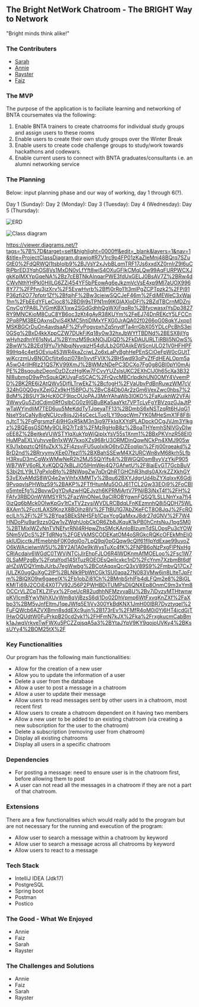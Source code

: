 ## The Bright NetWork Chatroom - The BRIGHT Way to Network

"Bright minds think alike!"


### The Contributers
* [Sarah](https://github.com/SarahOgunko)
* [Annie](https://github.com/anniewils97)
* [Rayster](https://github.com/rjrfrst)
* [Faiz](https://github.com/FaizF7)


### The MVP

The purpose of the application is to faciliate learning and networking of BNTA coursemates via the following:

1. Enable BNTA trainers to create chatrooms for individual study groups and assign users to these rooms
2. Enable users to create their own study groups over the Winter Break
3. Enable users to create code challenge groups to study/work towards hackathons and codewars.
4. Enable current users to connect with BNTA graduates/consultants i.e. an alumni networking service

### The Planning

Below: input planning phase and our way of working, day 1 through 6(?).

Day 1 (Sunday): 
Day 2 (Monday):
Day 3 (Tuesday):
Day 4 (Wednesday):
Day 5 (Thursday):

![ERD](<https://viewer.diagrams.net/?tags=%7B%7D&highlight=0000ff&edit=_blank&layers=1&nav=1&title=ProjectERD.drawio#R7V1Rc5s4EP41PCZjwDjJY%2B3EbS%2FOXSbNJb2%2BZBRQbKYY%2BYSc2P31lUCyAWEsCnYIMJNpLbEIab%2FdT9IutjRzNF99xmAxu0EO9DSj56w081IzDF3XL%2Bh%2FrGYd1VjWeVQxxa7DhbYV39xfkFf2eO3SdWCQECQIecRdJCtt5PvQJok6gDF6S4q9IC%2F51AWYQqnimw08ufbRdcgsqj23etv6L9CdzsST9R6%2FMgdCmFcEM%2BCgt0QVXJEx8gnv4i3Ec%2BBDn9ArNwD%2FhFizrmaEsJF%2B0owx%2FXth0qdThKYeBAs3OLXRnFbbARUZv4C56zE1xxoa8obo48wrzRxhhEj0ab4aQY9hJWCI%2BjTecXWjB8zaVbhhdPK6nvzsEf%2FLm%2FlAbm6mt2fPJ7oRNfMKvCVXMFcOWQuNQ4cCwIv0WS5Z30EPEBf5V9srQ%2Bg7nxi8VOjq7hfE6B7dAJ%2BOfhgQgMn2GvK5%2BNil%2FTMvdSHCy73wKsHr7%2FHCf6xwaoni5Sp%2B8XLNS7JOhIkCPIW86v7%2BYfnjMwUH2cPHe%2B%2BnZz%2F8OOFOwMYau5Fr8jNEc0ifQwXetja3saxZ3N5EJQ519Jq0WsAta7ppcPOMW%2BSGhsYd1Tzn7XA31c96ySYCtMQ25HfFYU811B8kGzJ6VrKhSDVSQxQwsI6JLZhAsLvD%2FV6qw2Yvv196ql9Wvrx5kR7HHvmzgvKp9vt7%2Bm9aSXkz7X7F5OmHSOOiFLO6bVXo0gXcW%2FZuewYI5Zx5ILk5pcMF%2B0jAc%2BjQoU9y%2FjeZc1FGJ8D1KXlFTmsjzwOLwA3Fo5qZ6zkTsEZLIhoSpeGLu4LOXUT%2FTJbSwYQ2FnDPZUQqSIZdBp479elnm3oye%2BIQw4D2ZQICwiV2%2BvorxASutDwvFjbYT9mssIGYlwu7THq5kfLGuEPHIC2OmLmfjwVQdOjEBd4dnWWBPw0xS0LC9OpgtLgX5McqQj%2BG%2BOoVRvNcqHzKvCPkIYasH%2FEzd3f6QGtI%2F%2BhwR4x%2BLdqBES3r2zL9Y%2BKYjJAfEAzcEA5IgXqDDKwhQQv%2BHA%2B%2BiG5grkz2%2BRkRQqfNXbDmWvZ%2BrIW%2FKUJrHgrZvoTs7XURbBEd64sXTqIz13GgH7kkW2SBLd4ZUGbqf6PzNBhpR1TEw1TGIwaAWVD%2FvLGtVgq3Bjxq%2Bz4gcIiWvhNIoFbAuZaEMxUfGdqnXjQf%2FP3PPfv338lE26xE62QAgnkj2WGwALbrTyfRnYOUhViHsJCVttNjjUotRqm5I5jMoM2kn71ur4b0B%2B9N%2BmelkD2Sxytqf6Cs%2FaZT%2FLmEqg%2FmsIbI7uXyyqFvHXdfdNx9GO5W3YsdjLtFgKIR5H2hrP6mk7eufwRYq2Juddxbx9y6HGuZwyAAU9gFxzQ5OGaqRlD0%2FsEYWY6htGiyLRCN0dU323UJj%2Bly3KRJ8bGN6XYTsC6HO7oIWUEbafJknZmfldmhRcxfYJ1fnPmPGSPLhLZc9PPdtlm5Ztoqls%2FUhBz55IvrJ7ZUhvxlg3qB%2FAebrpJW0Doel0OnHY9Xw%2BOq8bIqXl3IhFaOhI7ruIBX9OFzZf3v4d48fRdn8nRrR3DZjDhosHwObOwu2EuAT%2FTm%2BqFcFZWrm0FBKv9zs1Bq7hj7uHLJzY7Ld3O5rh9xUZ7d53ITdb2SHxtLbdWyPFsV8ixN3Dl8CgiYL2qIcFV5kAIm0OQ1eXZqVk6ELAOIuyxIDI51CrK9SZDzQzGz0SVB1Fze%2BHhJEKPZSRCjS4JsVJGZBDFangEpYCBNnqUzd6JGm2m%2FyItmHy8DUu5LP%2FWKmxnK2m8QxWdqQl6nNect4ZLQN5m8s0mpi5Udir3f%2FT1ho0mhMqMLlW1UIYfK2G9T1A%2FaqmJkBbBvMoEvH42v3mhlP349QbO%2FTPB0Df8%2FKffSeMffObkO1ZBaFQSeiW25ndW78XeunbaKvjM1IW%2BqbDSj7lBDbP%2BAwEuC3zr%2BbnXQ%2FLD8bb03f5d7N7he%2FN3KCHmmJuQAOUZeQ5bfJaFvMntnB0jzX0HrMtUMq9T39fqKtKxXwcvZqLV605QNa7551zJTnd3lD7Fp2p%2BnzjfcVs3C2aqQt1Gt%2B7JeWRtp33TdZTsORfzvn6uWsx3ja72Gjq8KQSsTHtmqkBMe7D3QZn%2FBowD%2BreNxsYXoeLxyHj9m1jobW3lzNr6u4xpeEYK%2BOgRN5%2FG%2BvDcTP%2FvdbC4vYAPt43KFNbnaSQ%2FhhikKpel09MMZmYtzHBKHQFBL2JwBgdm4oMPxhiuXfBe30M%2Bxwx1oaXu2AyvsPdohOgghZ%2BR8nLU52kEYROpggsInO6QDfrp%2BmJMd0l%2BB4eVd3dJTBx2Ikyt2DiMlfpEvbqbV19%2FTfLp9rqWd8me5%2FdHKntOQ7ZwKvyJaZ%2BfcnNein%2FZ6fS1xZoup5Z%2FZEpZuIXapEsNwfK637z3IRThFbdx9kD64xEq5qaq%2FDyR%2FTxFHRf5upU6M0QelPIAWt4ccReLbk6nMq98%3D>)

![Class diagram](<https://viewer.diagrams.net/?tags=%7B%7D&highlight=0000ff&edit=_blank&layers=1&nav=1&title=ProjectClassDiagram.drawio#R7V1rc9o4FP01zKaZIeMnj48BQrq7SZuGtE0%2FdQRWQI1tsbIoIb9%2BJVsY2xJvbBLqmTRF17Js6xxdXZ0rnIrZ9l6uCRiPbrED3YqhOS8Vs1MxDN1oWOw%2FbplFlpqlR4YhQY6otDD00CsURk1YJ8iBQaoixdilaJw2DrDvwwFN2QAheJqu9oTd9FXHYAglQ28AXNn6HTl0JKw121oc%2BAjRcCQubZhmLTrigXlt8SjBCDh4mjCZVxWzTTCm0SfvpQ1d3nvzjvn%2B9%2By7e%2FNcu%2F7nS%2FAf%2BNr69%2BHTt2rUWHebU%2BJnINCnOzf9%2BvzU%2FfjN%2BvU4vut%2BmWrXl%2F1%2FquIU7TdwJ6LDJgEk4nnpbN6LwRR5LvBZqfWEfdoTR1gXtICLhj77PGD3xs40W78hoYgBcCkOUDxm1sEIuc4NmOEJf4KAgsHzvNQaYYJeWbPAZYd0ZmCHCRVcMmqpGj1%2BJjNrzEpgwOrczbtFj003IKCizgC7LhgHqB%2FeMK%2FiATJEfgtTir15Q3jiO9ARpRjnsEAJfo6pw8%2FfEAwBGu8N%2BJLgogDnGmIPUjJjVcTRmsBiNh96ojxd0DYeVaMEY826IYaLGCrDuOn4avdsaAF%2FyPogvpxhZq5nydfTa4rrGbX05YDLcPcBhS3ei0GSg%2BxD4kkXppCZW7DUkFjKq18y0w32hxJbWYfTBDNd%2BESX8jIYgwHyhzdhnY61sNyLJ%2BYmzM59ckNOjJDjQD%2FkDAUURLTiRBlj5NOwS%2BwW%2B2Ed19Yu7IrNbqjNyvqizH54dULb2Gf0AijkEWScnULO21V0HFHPFR9lHq4c4et5OEvju453WR4kaZciwLZo6xLaPvBghHePEnSCiOeFpW0cGUtTwjKcrzmUvBNODcfjjtx6ozi078n1jyvtFVlX%2BH5wd93oPvZfFdHEALOpm5aA5wO4rllHRlz21QS7KV99XmJ%2BWMzNDePC3DCXo7Fg0g8GBI0pYl0mAjPE%2BsqoubzDeonDzDZczHglKw7FCvvYUZslsUKC2EXhClJ0h65cXa3B32NI8ubmgD9wPnSqukQKUyaFqSCAC%2FrQvcMBCrlpdkhUN0OMY4VvemPD%2BK2RE6i2AtQWv5DjfILTrwEkZ%2BcfogH%2FVaUbvPdBnRuwzWM7cV324hG0Q0gvXZejGZx9kH15BPOJ%2BvC84Db0Ar2zGm6VexZwc0hbs7%2BdM%2BSUY3kHcK0CF9lqcOUoPAJ3MnYAhaWb3l0KO%2FaKuikhW2VFAj3WwyGu5ZjdCdjm0RfOslbCG0z9lGBuBKa5aaYkt7VPTcLyFgYBVzqzGJaJtPwTaWYjndliM7TED6uu5MeKddTyTJqeyaTF13%2BDmbS6xNSTzqRt6HJqG1NseY5sCaNy8jgNCUcv8jisJ2j4sCecLTuo1LY19oqcWm7YK0MHeSmX1F8F8inJtcT%2FgPgrsmzF4i9HGxR5kM3n3jg97FkIqXXYdPLADpckOCgJVJm3Ylkgz%2BQEgsGSDMy9OLRQ7rTz8%2FMzRgHoB8z%2BoaTHYemhSNIVGyDIwoEE8Z%2BejtkeVUWSTYlqXukYpWjQipIxYsV55s1Xnm1%2BBxPKVnzR58EI0HuMPaEXLVuhvveBn1xWW7kxoXZs968rU3ORMDinQqwNCkPn4XMJ905wK9J1xbpztcQf6fuZkX%2Fi4zsvjFU5uoIxlkO6tvDZEoqljpi%2Fjti00rqeakd%2BrD2nd%2BRryymyXEe07fezI1%2BXBahSSEwM4X2URCWn8vM68krh5LfbH3RxuD3mCgWxWMwNeR2h2MJ5SQiYlfs4i%2BWGQl0smBvyVzYkjP905WB7WFV6oRLXvKQDQ7kBLJIO5lHmWej4Q7GAfwtU%2F8lajEvGT7GcbBuVS3bj2tLY9L17gPxIoBfo%2BNWqgZw7qDrQhRTGHChR3hdls0AXrkZZXkhGY53vEXvAMdS8WO4e2wVihfxXMMTy%2Bqu62BXYJdgrUd4bZYXqlxvK6Gdj9PvqqvlsPHWbz59%2BAKP%2FTfHtunMu5OOJ61TCL2Gw33EOj9%2FoCBIo5mteEfg%2BpvwDgYDyAzwHQEJvzh6KPRMjArtV7PNjlB3jNxT4f%2FH%2FAfv3RBD0nWWMSYR%2FazWnONwL9aClROBYgwnFQSQ1LSLLNnYxa7fj40jzQq6bMck0OIwKpGv1tCxTV2zvsjWVDLRCBdqLFnKEzmnhQ8j5QDH75WL8XAm%2FcctLAXSfKnzX8BOjhz8IV%2FTtBU1G7AbZKeFCT8O8JqJ%2FcROeclLh%2Fi%2F%2BYpaSBEkSNHSFb1CpxYcgQaMxxJ8dr27dGNV%2F7W4HNDoPiu9ar9zzs0Qw1vZWghUobCkOR6Zb8JKquK1kPB0hCntsNuJ1pgSM0%2BTMixlWZvNnTVNEfyrRNl4RHpwZhsSMcKAnIoBIzumTdSLOpsPu3cYOW5Nm5VDcS%2FTdRNg%2FGEVkMSCODEKatOM4oSRGkcRQKcOFEkMhEIi0skIUDjcctkJfEmebhbF0K0dgj0o7LpQ9qj0pGQqw9cQlf61fIlpYdExae99uyoZO6kWAcielwnW5U%2BY2Al1A0e9kWysTuXc4fK%2FNPB6oNzPxgFlPNxHgCRlAcdaiv6WGdC0TWVjNTCjJIrEhpFJLO6R4lWDKnmAfMOELoo%2Fsc1W70LSaMPzgBy%2FqtaYod14StTuzROEOEsQeiIcxkc1nD%2FcYnm7XzbmBt6dfaHZsWDQYlmbJUrbJ7egWwbg%2BCotAqqxQcrQ3xV89S9%2FmbvQ17Cx7jULZK0ugQuXgC2IP%2BLNlk9PbWtCGk1SU0aqa27N083VMw6in8LIteTJpFrm%2BlQXO9w6gaeeIX%2Fb1obZi81Ch%2BMnbSrhIFb4dLFQm2e8%2BjGLKMITi69J2COjE4X0T7V92J56P2PWHBDiTUMPsDljQNXEp8OnmC9m3xYm8OCCrVLZCpTKLZIFyx%2FoeUcR82udhhNFMzvvaBU%2Bv7jDvzyMTHtwnwpKVIcmBYwVNjhXUvWm8qVjBzsS6di1Do02DhVpmp6WtFxvqKnZXf%2FaXbp3%2BM5yJnfEltmJ1qeJWfq5E1jVv300YkBdKNX1JmH00lBR7DyztyqeI%2FuFQWcb6AZVXBmn8sddEXc9ujn%2B173rEv%2FMfR4oM0i0Yj6HT4jcdGjTlHwOQUdtW0FuPrkpB20cd2vk1%2FHFmN7kJX%2Fka%2FrxgkucmCabBmk1aJwqVrkveTwFWXu5PCZZqjsqA5a3%2BYtaJYpV9KY9qojoUVKy4%2BKssUYy4%2BOM25tX%2F>)

[
](https://viewer.diagrams.net/?tags=%7B%7D&target=self&highlight=0000ff&edit=_blank&layers=1&nav=1&title=ProjectClassDiagram.drawio#R7V1rc9o4FP01zKaZIeMnj48BQrq7SZuGtE0%2FdQRWQI1tsbIoIb9%2BJVsY2xJvbBLqmTRF17Js6xxdXZ0rnIrZ9l6uCRiPbrED3YqhOS8Vs1MxDN0yLfYft8wiS4OXuGFIkCMqLQw99AqFURPWCXJgkKpIMXYpGqeNA%2Bz7cEBTNkAInqarPWE3fdUxGELJ0BsAV7Z%2BRw4dCWvNthYHPkI0HIlLG6ZZi454YF5bPEowAg6eJkzmVcVsE4xp9Ml7aUOX9968Y77%2FPfvu3jzXrv%2F5EvwHvrb%2Bffj0rRo11t3mlPgZCPTpzk2%2FPj91P36zfj2O77pfptr1Zf%2BfqjhF%2Bw3cieiwSQCJeF46m%2FdiMEWeC3xWaj1hn%2FbEEdYFLeCioc8%2BD9i9sTPN1m9IKGIAXIoDFI%2BZdTBCrnMDZnjCnyCgYPA8L7VGmKBX1ixw2SGdGdhhQgWXjFqqRo%2BfycwasxIYsDp3827RY9MNCKioM8CuC8YB6oc3zKt4gAyR38KUYm%2FeEJ74DnREKcY5LFCCn2Pq8PM3BEOAxnsDviS4KMC5htiDlMxYFXG0JrAQA02f0266oG08qkYJxpp1MSKBGCrDuOn4avdsaAF%2FyPogvpxhZq5nydfTa4rrGbX05YDLcPcBhS3ei0GSg%2BxD4kkXppCZW7DUkFjKq18y0w32hxJbWYfTBDNd%2BESX8jIYgwHyhzdhnY61sNyLJ%2BYmzM59ckNOjJDjQD%2FkDAUURLTiRBlj5NOwS%2BwW%2B2Ed19Yu7IrNbqjNyvqizH54dULb2Gf0AijkEWScnULO21V0HFHPFR9lHq4c4et5OEvju453WR4kaZciwLZo6xLaPvBghHePEnSCiOeFpW0cGUtTwjKcrzmUvBNODcfjjtx6ozi078n1jyvtFVlX%2BH5wd93oPvZfFdHEALOpm5aA5wO4rllHRlz21QS7KV99XmJ%2BWMzNDePC3DCXo7Fg0g8GBI0pYl0mAjPE%2BsqoubzDeonDzDZczHglKw7FCvvYUZslsUKC2EXhClJ0h65cXa3B32NI8ubmgD9wPnSqukQKUyaFqSCAC%2FrQvcMBCrlpdkhUN0OMY4VvemPD%2BK2RE6i2AtQWv5DjfILTrwEkZ%2BcfogH%2FVaUbvPdBnRuwzWM7cV324hG0Q0gvXZejGZx9kH15BPOJ%2BvC84Db0Ar2zGm6VexZwc0hbs7%2BdM%2BSUY3kHcK0CF9lqcOUoPAJ3MnYAhaWb3l0KO%2FaKuikhW2VFAj3WwyGu5ZjdCdjm0RfOslbCG0z9lGBuBKa5aaYkt7VPTcLyFgYBVzqzGJaJtPwTaWYjndliM7TED6uu5MeKddTyTJqeyaTF13%2BDmbS6xNSTzqRt6HJqG1NseY5sCaNy8jgNCUcv8jisJ2j4sCecLTuo1LY19oqcWm7YK0MHeSmX1F8F8inJtcT%2FgPgrsmzF4i9HGxR5kM3n3jg97FkIqXXYdPLADpckOCgJVJm3Ylkgz%2BQEgsGSDMy9OLRQ7rTz8%2FMzRgHoB8z%2BoaTHYemhSNIVGyDIwoEE8Z%2BejtkeVUWSTYlqXukYpWjQipIxYsV55s1Xnm1%2BBxPKVnzR58EI0HuMPaEXLVuhvveBn1xWW7kxoXZs968rU3ORMDinQqwNCkPn4XMJ905wK9J1xbpztcQf6fuZkX%2Fi4zsvjFU5uoIxlkO6tvDZEoqljpi%2Fjti00rqeakd%2BrD2nd%2BRryymyXEe07fezI1%2BXBahSSEwM4X2URCWn8vM68krh5LfbH3RxuD3mCgWxWMwNeR2h2MJ5SQiYlfs4i%2BWGQl0smBvyVzYkjP905WB7WFV6oRLXvKQDQ7kBLJIO5lHmWej4Q7GAfwtU%2F8lajEvGT7GcbBuVS3bj2tLY9L17gPxIoBfo%2BNWqgZw7qDrQhRTGHChR3hdls0AXrkZZXkhGY53vEXvAMdS8WO4e2wVihfxXMMTy%2Bqu62BXYJdgrUd4bZYXqlxvK6Gdj9PvqqvlsPHWbz59%2BAKP%2FTfHtunMu5OOJ61TCL2Gw33EOj9%2FoCBIo5mteEfg%2BpvwDgYDyAzwHQEJvzh6KPRMjArtV7PNjlB3jNxT4f%2FH%2FAfv3RBD0nWWMSYR%2FazWnONwL9aClROBYgwnFQSQ1LSLLNnYxa7fj40jzQq6bMck0OIwKpGv1tCxTV2zvsjWVDLRCBdqLFnKEzmnhQ8j5QDH75WL8XAm%2FcctLAXSfKnzX8BOjhz8IV%2FTtBU1G7AbZKeFCT8O8JqJ%2FcROeclLh%2Fi%2F%2BYpaSBEkSNHSFb1CpxYcgQaMxxJ8dr27dGNV%2F7W4HNDoPiu9ar9zzs0Qw1vZWghUobCkOR6Zb8JKquK1kPB0hCntsNuJ1pgSM0%2BTMixlWZvNnTVNEfyrRNl4RHpwZhsSMcKAnIoBIzumTdSLOpsPu3cYOW5Nm5VDcS%2FTdRNg%2FGEVkMSCODEKatOM4oSRGkcRQKcOFEkMhEIi0skIUDjcctkJfEmebhbF0K0dgj0o7LpQ9qj0pGQqw9cQlf61fIlpYdExae99uyoZO6kWAcielwnW5U%2BY2Al1A0e9kWysTuXc4fK%2FNPB6oNzPxgFlPNxHgCRlAcdaiv6WGdC0TWVjNTCjJIrEhpFJLO6R4lWDKnmAfMOELoo%2Fsc1W70LSaMPzgBy%2FqtaYod14StTuzROEOEsQeiIcxkc1nD%2FcYnm7XzbmBt6dfaHZsWDQYlmbJUrbJ7egWwbg%2BCotAqqxQcrQ3xV89S9%2FmbvQ17Cx7jULZK0ugQuXgC2IP%2BLNlk9PbWtCGk1SU0aqa27N083VMw6in8LIteTJpFrm%2BlQXO9w6gaeeIX%2Fb1obZi81Ch%2BMnbSrhIFb4dLFQm2e8%2BjGLKMITi69J2COjE4X0T7V92J56P2PWHBDiTUMPsDljQNXEp8OnmC9m3xYm8OCCrVLZCpTKLZIFyx%2FoeUcR82udhhNFMzvvaBU%2Bv7jDvzyMTHtwnwpKVIcmBYwVNjhXUvWm8qVjBzsS6di1Do02DhVpmp6WtFxvqKnZXf%2FaXbp3%2BM5yJnfEltmJ1qeJWfq5E1jVv300YkBdKNX1JmH00lBR7DyztyqeI%2FuFQWcb6AZVXBmn8sddEXc9ujn%2B173rEv%2FMfR4oM0i0Yj6HT4jcdGjTlHwOQUdtW0FuPrkpB20cd2vk1%2FHFmN7kJX%2Fka%2FrxgkucmCabBmk1aJwqVrkveTwFWXu5PCZZqjsqA5a3%2BYtaJYpV9KY9qojoUVKy4%2BKssUYy4%2BOM25tX%2F)https://viewer.diagrams.net/?tags=%7B%7D&target=self&highlight=0000ff&edit=_blank&layers=1&nav=1&title=ProjectClassDiagram.drawio#R7V1rc9o4FP01zKaZIeMnj48BQrq7SZuGtE0%2FdQRWQI1tsbIoIb9%2BJVsY2xJvbBLqmTRF17Js6xxdXZ0rnIrZ9l6uCRiPbrED3YqhOS8Vs1MxDN0yLfYft8wiS4OXuGFIkCMqLQw99AqFURPWCXJgkKpIMXYpGqeNA%2Bz7cEBTNkAInqarPWE3fdUxGELJ0BsAV7Z%2BRw4dCWvNthYHPkI0HIlLG6ZZi454YF5bPEowAg6eJkzmVcVsE4xp9Ml7aUOX9968Y77%2FPfvu3jzXrv%2F5EvwHvrb%2Bffj0rRo11t3mlPgZCPTpzk2%2FPj91P36zfj2O77pfptr1Zf%2BfqjhF%2Bw3cieiwSQCJeF46m%2FdiMEWeC3xWaj1hn%2FbEEdYFLeCioc8%2BD9i9sTPN1m9IKGIAXIoDFI%2BZdTBCrnMDZnjCnyCgYPA8L7VGmKBX1ixw2SGdGdhhQgWXjFqqRo%2BfycwasxIYsDp3827RY9MNCKioM8CuC8YB6oc3zKt4gAyR38KUYm%2FeEJ74DnREKcY5LFCCn2Pq8PM3BEOAxnsDviS4KMC5htiDlMxYFXG0JrAQA02f0266oG08qkYJxpp1MSKBGCrDuOn4avdsaAF%2FyPogvpxhZq5nydfTa4rrGbX05YDLcPcBhS3ei0GSg%2BxD4kkXppCZW7DUkFjKq18y0w32hxJbWYfTBDNd%2BESX8jIYgwHyhzdhnY61sNyLJ%2BYmzM59ckNOjJDjQD%2FkDAUURLTiRBlj5NOwS%2BwW%2B2Ed19Yu7IrNbqjNyvqizH54dULb2Gf0AijkEWScnULO21V0HFHPFR9lHq4c4et5OEvju453WR4kaZciwLZo6xLaPvBghHePEnSCiOeFpW0cGUtTwjKcrzmUvBNODcfjjtx6ozi078n1jyvtFVlX%2BH5wd93oPvZfFdHEALOpm5aA5wO4rllHRlz21QS7KV99XmJ%2BWMzNDePC3DCXo7Fg0g8GBI0pYl0mAjPE%2BsqoubzDeonDzDZczHglKw7FCvvYUZslsUKC2EXhClJ0h65cXa3B32NI8ubmgD9wPnSqukQKUyaFqSCAC%2FrQvcMBCrlpdkhUN0OMY4VvemPD%2BK2RE6i2AtQWv5DjfILTrwEkZ%2BcfogH%2FVaUbvPdBnRuwzWM7cV324hG0Q0gvXZejGZx9kH15BPOJ%2BvC84Db0Ar2zGm6VexZwc0hbs7%2BdM%2BSUY3kHcK0CF9lqcOUoPAJ3MnYAhaWb3l0KO%2FaKuikhW2VFAj3WwyGu5ZjdCdjm0RfOslbCG0z9lGBuBKa5aaYkt7VPTcLyFgYBVzqzGJaJtPwTaWYjndliM7TED6uu5MeKddTyTJqeyaTF13%2BDmbS6xNSTzqRt6HJqG1NseY5sCaNy8jgNCUcv8jisJ2j4sCecLTuo1LY19oqcWm7YK0MHeSmX1F8F8inJtcT%2FgPgrsmzF4i9HGxR5kM3n3jg97FkIqXXYdPLADpckOCgJVJm3Ylkgz%2BQEgsGSDMy9OLRQ7rTz8%2FMzRgHoB8z%2BoaTHYemhSNIVGyDIwoEE8Z%2BejtkeVUWSTYlqXukYpWjQipIxYsV55s1Xnm1%2BBxPKVnzR58EI0HuMPaEXLVuhvveBn1xWW7kxoXZs968rU3ORMDinQqwNCkPn4XMJ905wK9J1xbpztcQf6fuZkX%2Fi4zsvjFU5uoIxlkO6tvDZEoqljpi%2Fjti00rqeakd%2BrD2nd%2BRryymyXEe07fezI1%2BXBahSSEwM4X2URCWn8vM68krh5LfbH3RxuD3mCgWxWMwNeR2h2MJ5SQiYlfs4i%2BWGQl0smBvyVzYkjP905WB7WFV6oRLXvKQDQ7kBLJIO5lHmWej4Q7GAfwtU%2F8lajEvGT7GcbBuVS3bj2tLY9L17gPxIoBfo%2BNWqgZw7qDrQhRTGHChR3hdls0AXrkZZXkhGY53vEXvAMdS8WO4e2wVihfxXMMTy%2Bqu62BXYJdgrUd4bZYXqlxvK6Gdj9PvqqvlsPHWbz59%2BAKP%2FTfHtunMu5OOJ61TCL2Gw33EOj9%2FoCBIo5mteEfg%2BpvwDgYDyAzwHQEJvzh6KPRMjArtV7PNjlB3jNxT4f%2FH%2FAfv3RBD0nWWMSYR%2FazWnONwL9aClROBYgwnFQSQ1LSLLNnYxa7fj40jzQq6bMck0OIwKpGv1tCxTV2zvsjWVDLRCBdqLFnKEzmnhQ8j5QDH75WL8XAm%2FcctLAXSfKnzX8BOjhz8IV%2FTtBU1G7AbZKeFCT8O8JqJ%2FcROeclLh%2Fi%2F%2BYpaSBEkSNHSFb1CpxYcgQaMxxJ8dr27dGNV%2F7W4HNDoPiu9ar9zzs0Qw1vZWghUobCkOR6Zb8JKquK1kPB0hCntsNuJ1pgSM0%2BTMixlWZvNnTVNEfyrRNl4RHpwZhsSMcKAnIoBIzumTdSLOpsPu3cYOW5Nm5VDcS%2FTdRNg%2FGEVkMSCODEKatOM4oSRGkcRQKcOFEkMhEIi0skIUDjcctkJfEmebhbF0K0dgj0o7LpQ9qj0pGQqw9cQlf61fIlpYdExae99uyoZO6kWAcielwnW5U%2BY2Al1A0e9kWysTuXc4fK%2FNPB6oNzPxgFlPNxHgCRlAcdaiv6WGdC0TWVjNTCjJIrEhpFJLO6R4lWDKnmAfMOELoo%2Fsc1W70LSaMPzgBy%2FqtaYod14StTuzROEOEsQeiIcxkc1nD%2FcYnm7XzbmBt6dfaHZsWDQYlmbJUrbJ7egWwbg%2BCotAqqxQcrQ3xV89S9%2FmbvQ17Cx7jULZK0ugQuXgC2IP%2BLNlk9PbWtCGk1SU0aqa27N083VMw6in8LIteTJpFrm%2BlQXO9w6gaeeIX%2Fb1obZi81Ch%2BMnbSrhIFb4dLFQm2e8%2BjGLKMITi69J2COjE4X0T7V92J56P2PWHBDiTUMPsDljQNXEp8OnmC9m3xYm8OCCrVLZCpTKLZIFyx%2FoeUcR82udhhNFMzvvaBU%2Bv7jDvzyMTHtwnwpKVIcmBYwVNjhXUvWm8qVjBzsS6di1Do02DhVpmp6WtFxvqKnZXf%2FaXbp3%2BM5yJnfEltmJ1qeJWfq5E1jVv300YkBdKNX1JmH00lBR7DyztyqeI%2FuFQWcb6AZVXBmn8sddEXc9ujn%2B173rEv%2FMfR4oM0i0Yj6HT4jcdGjTlHwOQUdtW0FuPrkpB20cd2vk1%2FHFmN7kJX%2Fka%2FrxgkucmCabBmk1aJwqVrkveTwFWXu5PCZZqjsqA5a3%2BYtaJYpV9KY9qojoUVKy4%2BKssUYy4%2BOM25tX%2F
### Key Functionalities

Our program has the following main functionalities:

* Allow for the creation of a new user
* Allow you to update the information of a user
* Delete a user from the database
* Allow a user to post a message in a chatroom
* Allow a user to update their message
* Allow users to read messages sent by other users in a chatroom, most recent first
* Allow users to create a chatroom dependent on it having two members
* Allow a new user to be added to an existing chatroom (via creating a new subscription for the user to the chatroom)
* Delete a subscription (removing user from chatroom)
* Display all existing chatrooms
* Display all users in a specific chatroom


### Dependencies

* For posting a message: need to ensure user is in the chatroom first, before allowing them to post
* A user can not read all the messages in a chatroom if they are not a part of that chatroom.


### Extensions

There are a few functionalities which would really add to the program but are not necessary for the running and execution of the program:

- Allow user to search a message within a chatroom by keyword
- Allow user to search a message across all chatrooms by keyword
- Allow users to react to a message

### Tech Stack 

- IntelliJ IDEA (Jdk17)
- PostgreSQL
- Spring boot
- Postman
- Postico

### The Good - What We Enjoyed

* Annie
* Faiz
* Sarah
* Rayster

### The Challenges and Solutions

* Annie
* Faiz
* Sarah
* Rayster
